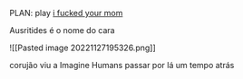 PLAN: play [i fucked your mom](https://open.spotify.com/track/70WFvp0yF9m1asIb60gKcj?si=5eb59ecba1a04e0c)

Ausritides é o nome do cara

![[Pasted image 20221127195326.png]]

corujão viu a Imagine Humans passar por lá um tempo atrás